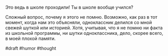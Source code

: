 Это ведь в школе проходили! Ты в школе вообще учился?

Сложный вопрос, почему я этого не помню. Возможно, как раз в тот момент, когда нам это объясняли, одноклассник делился со мной свежей шуткой или историей. Хотя, учитывая, что я не помню ни факта из школьной программы, ни шутки одноклассника, дело, скорее всего, в моей плохой памяти.

#draft #humor #thought